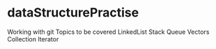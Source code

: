 # dataStructurePractise
Working with git
Topics to be covered
LinkedList
Stack
Queue
Vectors
Collection
Iterator
